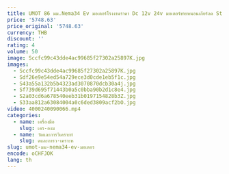 ```yaml
---
title: UMOT 86 มม.Nema34 Ev มอเตอร์โรงงานราคา Dc 12v 24v มอเตอร์ขายหนอนเกียร์ลด Stepper มอเตอร์เกียร์ Actuator ที่กําหนดเอง
price: '5748.63'
price_original: '5748.63'
currency: THB
discount: ''
rating: 4
volume: 50
image: Sccfc99c43dde4ac99685f27302a25897K.jpg
images:
  - Sccfc99c43dde4ac99685f27302a25897K.jpg
  - Sdf26e9e54ed54a729ece3d0cde1eb5f1c.jpg
  - S43a55a132b5b4323ad3070870dcb30a4j.jpg
  - Sf739d695f71443b0a5c0bba90b2d1c8e4.jpg
  - S2a03cd6a678540eeb31b0197154828b3Z.jpg
  - S33aa812a63084004a0c6ded3809acf2bO.jpg
video: 4000240090066.mp4
categories:
  - name: เครื่องมือ
    slug: เคร-องม
  - name: วัดและการวิเคราะห์
    slug: ดและการว-เคราะห
slug: umot-มม-nema34-ev-มอเตอร
encode: oCHFJOK
lang: th
---
```

  